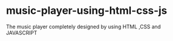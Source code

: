 # music-player-using-html-css-js
The music player completely  designed by  using HTML ,CSS and JAVASCRIPT
